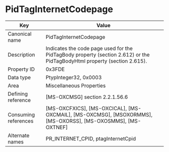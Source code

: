 # PidTagInternetCodepage

| Key | Value |
|---|---|
| Canonical name | PidTagInternetCodepage |
| Description | Indicates the code page used for the PidTagBody property (section 2.612) or the PidTagBodyHtml property (section 2.615). |
| Property ID | 0x3FDE |
| Data type | PtypInteger32, 0x0003 |
| Area | Miscellaneous Properties |
| Defining reference | [MS-OXCMSG] section 2.2.1.56.6 |
| Consuming references | [MS-OXCFXICS], [MS-OXCICAL], [MS-OXCMAIL], [MS-OXCMSG], [MSOXORMMS], [MS-OXORSS], [MS-OXOSMMS], [MS-OXTNEF] |
| Alternate names | PR_INTERNET_CPID, ptagInternetCpid |
